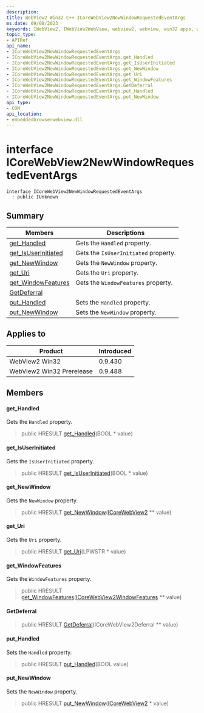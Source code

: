 ```yaml
---
description: 
title: WebView2 Win32 C++ ICoreWebView2NewWindowRequestedEventArgs
ms.date: 09/08/2023
keywords: IWebView2, IWebView2WebView, webview2, webview, win32 apps, win32, edge, ICoreWebView2, ICoreWebView2Controller, browser control, edge html, ICoreWebView2NewWindowRequestedEventArgs
topic_type: 
- APIRef
api_name:
- ICoreWebView2NewWindowRequestedEventArgs
- ICoreWebView2NewWindowRequestedEventArgs.get_Handled
- ICoreWebView2NewWindowRequestedEventArgs.get_IsUserInitiated
- ICoreWebView2NewWindowRequestedEventArgs.get_NewWindow
- ICoreWebView2NewWindowRequestedEventArgs.get_Uri
- ICoreWebView2NewWindowRequestedEventArgs.get_WindowFeatures
- ICoreWebView2NewWindowRequestedEventArgs.GetDeferral
- ICoreWebView2NewWindowRequestedEventArgs.put_Handled
- ICoreWebView2NewWindowRequestedEventArgs.put_NewWindow
api_type:
- COM
api_location:
- embeddedbrowserwebview.dll
---
```


# interface ICoreWebView2NewWindowRequestedEventArgs

```
interface ICoreWebView2NewWindowRequestedEventArgs
  : public IUnknown
```

## Summary

 Members                        | Descriptions
--------------------------------|---------------------------------------------
[get_Handled](#get_handled) | Gets the `Handled` property.
[get_IsUserInitiated](#get_isuserinitiated) | Gets the `IsUserInitiated` property.
[get_NewWindow](#get_newwindow) | Gets the `NewWindow` property.
[get_Uri](#get_uri) | Gets the `Uri` property.
[get_WindowFeatures](#get_windowfeatures) | Gets the `WindowFeatures` property.
[GetDeferral](#getdeferral) | 
[put_Handled](#put_handled) | Sets the `Handled` property.
[put_NewWindow](#put_newwindow) | Sets the `NewWindow` property.

## Applies to

Product                         | Introduced
--------------------------------|---------------------------------------------
WebView2 Win32            |    0.9.430
WebView2 Win32 Prerelease |    0.9.488

## Members

#### get_Handled

Gets the `Handled` property.

> public HRESULT [get_Handled](#get_handled)(BOOL * value)

#### get_IsUserInitiated

Gets the `IsUserInitiated` property.

> public HRESULT [get_IsUserInitiated](#get_isuserinitiated)(BOOL * value)

#### get_NewWindow

Gets the `NewWindow` property.

> public HRESULT [get_NewWindow](#get_newwindow)([ICoreWebView2](icorewebview2.md) ** value)

#### get_Uri

Gets the `Uri` property.

> public HRESULT [get_Uri](#get_uri)(LPWSTR * value)

#### get_WindowFeatures

Gets the `WindowFeatures` property.

> public HRESULT [get_WindowFeatures](#get_windowfeatures)([ICoreWebView2WindowFeatures](icorewebview2windowfeatures.md) ** value)

#### GetDeferral

> public HRESULT [GetDeferral](#getdeferral)(ICoreWebView2Deferral ** value)

#### put_Handled

Sets the `Handled` property.

> public HRESULT [put_Handled](#put_handled)(BOOL value)

#### put_NewWindow

Sets the `NewWindow` property.

> public HRESULT [put_NewWindow](#put_newwindow)([ICoreWebView2](icorewebview2.md) * value)

